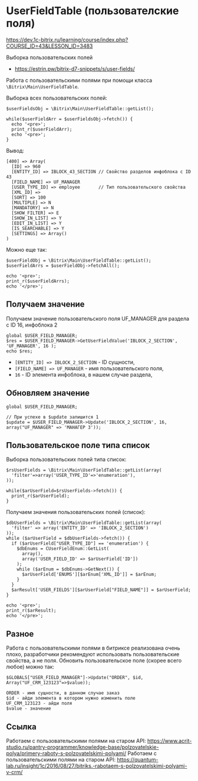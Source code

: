 # UserFieldTable (пользователские поля)
https://dev.1c-bitrix.ru/learning/course/index.php?COURSE_ID=43&LESSON_ID=3483

Выборка пользовательских полей
- https://estrin.pw/bitrix-d7-snippets/s/user-fields/

Работа с пользовательскими полями при помощи класса `\Bitrix\Main\UserFieldTable`.

Выборка всех пользовательских полей:

    $userFieldsObj = \Bitrix\Main\UserFieldTable::getList();

    while($userFieldArr = $userFieldsObj->fetch()) {
      echo '<pre>';
      print_r($userFieldArr);
      echo '<pre>';
    }

Вывод:

    [400] => Array(
      [ID] => 960
      [ENTITY_ID] => IBLOCK_43_SECTION // Свойство разделов инфоблока с ID 43
      [FIELD_NAME] => UF_MANAGER
      [USER_TYPE_ID] => employee       // Тип пользовательского свойства
      [XML_ID] => 
      [SORT] => 100
      [MULTIPLE] => N
      [MANDATORY] => N
      [SHOW_FILTER] => E
      [SHOW_IN_LIST] => Y
      [EDIT_IN_LIST] => Y
      [IS_SEARCHABLE] => Y
      [SETTINGS] => Array()
    )


Можно еще так:

    $userFieldObj = \Bitrix\Main\UserFieldTable::getList();
    $userFieldArrs = $userFieldObj->fetchAll();

    echo '<pre>';
    print_r($userFieldArrs);
    echo '</pre>';

## Получаем значение
Получаем значение пользовательского поля UF_MANAGER для раздела с ID 16, инфоблока 2

    global $USER_FIELD_MANAGER;
    $res = $USER_FIELD_MANAGER->GetUserFieldValue('IBLOCK_2_SECTION', 'UF_MANAGER', 16 );
    echo $res;

- `[ENTITY_ID] => IBLOCK_2_SECTION` - ID сущности,
- `[FIELD_NAME] => UF_MANAGER` - имя пользовательского поля,
- `16` - ID элемента инфоблока, в нашем случае раздела,

## Обновляем значение

    global $USER_FIELD_MANAGER;

    // При успехе в $update запишится 1
    $update = $USER_FIELD_MANAGER->Update('IBLOCK_2_SECTION', 16, array("UF_MANAGER" => 'МАНАГЕР 3'));

## Пользовательское поле типа список
Выборка пользовательских полей типа список:

    $rsUserFields = \Bitrix\Main\UserFieldTable::getList(array(
      'filter'=>array('USER_TYPE_ID'=>'enumeration'),
    ));

    while($arUserField=$rsUserFields->fetch()) {
      print_r($arUserField);
    }

Получаем значения пользовательских полей (список):

    $dbUserFields = \Bitrix\Main\UserFieldTable::getList(array(
      'filter' => array('ENTITY_ID' => 'IBLOCK_2_SECTION')
    ));
    while ($arUserField = $dbUserFields->fetch()) {
      if ($arUserField["USER_TYPE_ID"] == 'enumeration') {
        $dbEnums = CUserFieldEnum::GetList(
          array(),
          array('USER_FIELD_ID' => $arUserField['ID'])
        );
        while ($arEnum = $dbEnums->GetNext()) {
          $arUserField['ENUMS'][$arEnum['XML_ID']] = $arEnum;
        }
      }
      $arResult['USER_FIELDS'][$arUserField["FIELD_NAME"]] = $arUserField;
    }

    echo '<pre>';
    print_r($arResult);
    echo '</pre>';

## Разное
Работа с пользовательскими полями в битриксе реализована очень плохо, разработчики рекомендуют использовать пользовательские свойства, а не поля. Обновить пользовательское поле (скорее всего любое) можно так:

    $GLOBALS["USER_FIELD_MANAGER"]->Update("ORDER", $id, Array("UF_CRM_123123"=>$value));

    ORDER - имя сущности, в данном случае заказ
    $id - айди элемента в котором нужно изменить поле
    UF_CRM_123123 - айди поля
    $value - значение

## Ссылка
Работаем с пользовательскими полями на старом API: https://www.acrit-studio.ru/pantry-programmer/knowledge-base/polzovatelskie-polya/primery-raboty-s-polzovatelskimi-polyami/
Работаем с пользовательскими полями на старом API: https://quantum-lab.ru/insight/1c/2016/08/27/bitriks.-rabotaem-s-polzovatelskimi-polyami-v-crm/
